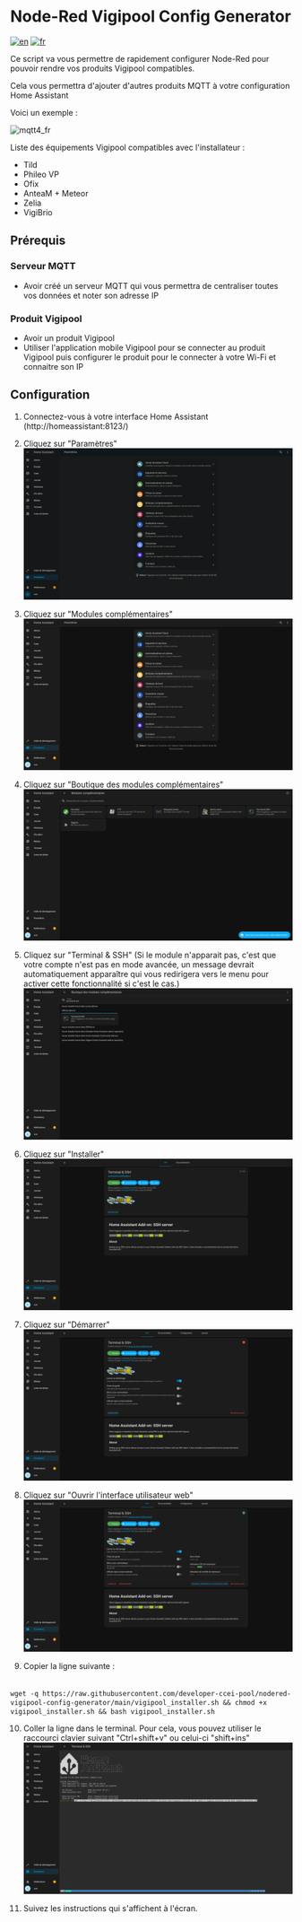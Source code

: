 # Node-Red Vigipool Config Generator 

[![en](https://img.shields.io/badge/lang-en-white.svg)](https://github.com/developer-ccei-pool/nodered-vigipool-config-generator/blob/master/README.md)
[![fr](https://img.shields.io/badge/lang-fr-white.svg)](https://github.com/developer-ccei-pool/nodered-vigipool-config-generator/blob/master/README.fr.md)

Ce script va vous permettre de rapidement configurer Node-Red pour pouvoir rendre vos produits Vigipool compatibles.

Cela vous permettra d'ajouter d'autres produits MQTT à votre configuration Home Assistant

Voici un exemple : 

![mqtt4_fr](https://github.com/user-attachments/assets/caea3474-f1b4-47a1-83f2-14322cc03dc8)

Liste des équipements Vigipool compatibles avec l'installateur : 
- Tild
- Phileo VP
- Ofix
- AnteaM + Meteor
- Zelia
- VigiBrio 

## Prérequis

### Serveur MQTT

- Avoir créé un serveur MQTT qui vous permettra de centraliser toutes vos données et noter son adresse IP

### Produit Vigipool

- Avoir un produit Vigipool
- Utiliser l'application mobile Vigipool pour se connecter au produit Vigipool puis configurer le produit pour le connecter à votre Wi-Fi et connaitre son IP

## Configuration


1. Connectez-vous à votre interface Home Assistant (http://homeassistant:8123/)

1. Cliquez sur "Paramètres" ![step 1](https://raw.githubusercontent.com/developer-ccei-pool/home-assistant-vigipool-installer/main/img/fr/1.png)

1. Cliquez sur "Modules complémentaires" ![step 2](https://raw.githubusercontent.com/developer-ccei-pool/home-assistant-vigipool-installer/main/img/fr/2.png)

1. Cliquez sur "Boutique des modules complémentaires" ![step 3](https://raw.githubusercontent.com/developer-ccei-pool/home-assistant-vigipool-installer/main/img/fr/3.png)

1. Cliquez sur "Terminal & SSH" (Si le module n'apparait pas, c'est que votre compte n'est pas en mode avancée, un message devrait automatiquement apparaître qui vous redirigera vers le menu pour activer cette fonctionnalité si c'est le cas.) ![step 4](https://raw.githubusercontent.com/developer-ccei-pool/home-assistant-vigipool-installer/main/img/fr/4.png)

1. Cliquez sur "Installer" ![step 5](https://raw.githubusercontent.com/developer-ccei-pool/home-assistant-vigipool-installer/main/img/fr/5.png)

1. Cliquez sur "Démarrer" ![step 6](https://raw.githubusercontent.com/developer-ccei-pool/home-assistant-vigipool-installer/main/img/fr/6.png)

1. Cliquez sur "Ouvrir l'interface utilisateur web" ![step 7](https://raw.githubusercontent.com/developer-ccei-pool/home-assistant-vigipool-installer/main/img/fr/7.png)

1. Copier la ligne suivante : 
######
    wget -q https://raw.githubusercontent.com/developer-ccei-pool/nodered-vigipool-config-generator/main/vigipool_installer.sh && chmod +x vigipool_installer.sh && bash vigipool_installer.sh

10. Coller la ligne dans le terminal. Pour cela, vous pouvez utiliser le raccourci clavier suivant "Ctrl+shift+v" ou celui-ci "shift+ins"
![step 8](https://raw.githubusercontent.com/developer-ccei-pool/home-assistant-vigipool-installer/main/img/fr/8.png)

1. Suivez les instructions qui s'affichent à l'écran.
